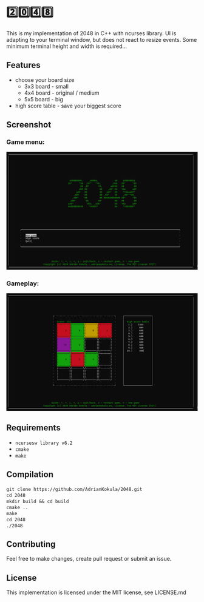 # 2️⃣0️⃣4️⃣8️⃣

This is my implementation of 2048 in C++ with ncurses library. UI is adapting to your terminal window, but does not react to resize events. Some minimum terminal height and width is required...

## Features
- choose your board size
  - 3x3 board - small
  - 4x4 board - original / medium
  - 5x5 board - big
- high score table - save your biggest score

## Screenshot
### Game menu:
![2048 game screenshot - menu](https://raw.githubusercontent.com/AdrianKokula/2048/main/images/menu.png)

### Gameplay:
![2048 game screenshot - gameplay](https://raw.githubusercontent.com/AdrianKokula/2048/main/images/gameplay.png)

## Requirements
- `ncursesw library v6.2`
- `cmake`
- `make`

## Compilation
```
git clone https://github.com/AdrianKokula/2048.git
cd 2048
mkdir build && cd build
cmake ..
make
cd 2048
./2048
```

## Contributing
Feel free to make changes, create pull request or submit an issue.

## License
This implementation is licensed under the MIT license, see LICENSE.md
